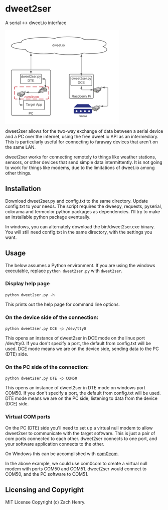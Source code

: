 # dweet2ser
A serial <-> dweet.io interface

<img src="dweet2ser-signal-flow.png" height="300" align="middle">

dweet2ser allows for the two-way exchange of data between a serial device and a PC over the internet, using the free dweet.io API as an intermediary. This is particularly useful for connecting to faraway devices that aren't on the same LAN.

dweet2ser works for connecting remotely to things like weather stations, sensors, or other devices that send simple data intermittently. It is not going to work for things like modems, due to the limitations of dweet.io among other things.

## Installation
Download dweet2ser.py and config.txt to the same directory. Update config.txt to your needs. The script requires the dweepy, requests, pyserial, colorama and termcolor python packages as dependencies. I'll try to make an installable python package eventually.

In windows, you can alternately download the bin/dweet2ser.exe binary. You will still need config.txt in the same directory, with the settings you want.

## Usage
The below assumes a Python environment. If you are using the windows executable, replace `python dweet2ser.py` with `dweet2ser`.

### Display help page

  `python dweet2ser.py -h`
  
This prints out the help page for command line options.

### On the device side of the connection:
  
  `python dweet2ser.py DCE -p /dev/tty0`
 
This opens an instance of dweet2ser in DCE mode on the linux port /dev/tty0. If you don't specify a port, the default from config.txt will be used. DCE mode means we are on the device side, sending data to the PC (DTE) side.

### On the PC side of the connection:
  
  `python dweet2ser.py DTE -p COM50`

This opens an instance of dweet2ser in DTE mode on windows port COM50. If you don't specify a port, the default from config.txt will be used. DTE mode means we are on the PC side, listening to data from the device (DCE) side.

### Virtual COM ports
On the PC (DTE) side you'll need to set up a virtual null modem to allow dweet2ser to communicate with the target software. This is just a pair of com ports connected to each other. dweet2ser connects to one port, and your software application connects to the other. 

On Windows this can be accomplished with [com0com](http://com0com.sourceforge.net/).

In the above example, we could use com0com to create a virtual null modem with ports COM50 and COM51. dweet2ser would connect to COM50, and the PC software to COM51.

## Licensing and Copyright
MIT License
Copyright (c) Zach Henry.
